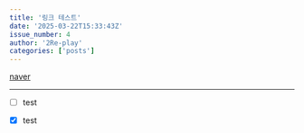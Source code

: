 ```yaml
---
title: '링크 테스트'
date: '2025-03-22T15:33:43Z'
issue_number: 4
author: '2Re-play'
categories: ['posts']
---
```


[naver](https://www.naver.com)

---

- [ ] test
- [x] test

